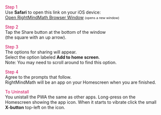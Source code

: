 <p><span style="background:#fff;color:#cc0052;">Step 1</span><br>Use <b>Safari</b> to open this link on your iOS device:<br>
 <a target="_blank" href="https://rightmindmath.com/app/rightmindmath_en_us.html">Open RightMindMath Browser Window</a> <span style="font-size:75%;">(opens a new window)</span>
</p>

<p><span style="background:#fff;color:#cc0052;">Step 2</span><br>Tap the Share button at the bottom of the window<br>(the square with an up arrow).</p>

<p><span style="background:#fff;color:#cc0052;">Step 3</span><br>The options for sharing will appear.<br>Select the option labeled <b>Add to home screen</b>.<br>Note: You may need to scroll around to find this option.</p>

<p><span style="background:#fff;color:#cc0052;">Step 4</span><br>Agree to the prompts that follow.<br>RightMindMath will be an app on your Homescreen when you are finished.</p>


<p><span style="background:#fff;color:#cc0052;">To Uninstall</span><br>You unistall the PWA the same as other apps. Long-press on the Homescreen showing the app icon. When it starts to vibrate click the small <b>X-button</b> top-left on the icon.</p>
